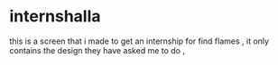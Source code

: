 # internshalla
this is a screen that i made to get an internship for find flames , it only contains the design they have asked me to do ,  
